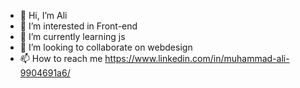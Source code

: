 - 👋 Hi, I’m Ali
- 👀 I’m interested in Front-end
- 🌱 I’m currently learning js
- 💞️ I’m looking to collaborate on webdesign
- 📫 How to reach me https://www.linkedin.com/in/muhammad-ali-9904691a6/

<!---
itsthealii/itsthealii is a ✨ special ✨ repository because its `README.md` (this file) appears on your GitHub profile.
You can click the Preview link to take a look at your changes.
--->
